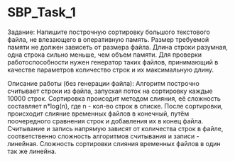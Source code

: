 # SBP_Task_1
Задание: Напишите построчную сортировку большого текстового файла, не влезающего в оперативную память.
Размер требуемой памяти не должен зависеть от размера файла. Длина строки разумная, одна строка сильно меньше, чем объем памяти.
Для проверки работоспособности нужен генератор таких файлов, принимающий в качестве параметров количество строк и их максимальную длину.

Описание работы (без генерации файла):
Алгоритм построчно считывает строки из файла, запуская поток на сортировку каждые 10000 строк.
Сортировка происодит методом слияния, её сложность составляет n*log(n), где n - кол-во строк в списке.
После сортировки, происходит слияние временных файлов в конечный, путём поочередного сравнения строк и добавления их в конец файла.
Считывание и запись напрямую зависят от количества строк в файле, соответственно сложность алгоритмов считывания и записи - линейная.
Сложность сортировки слияния временных файлов в один так же линейна.
